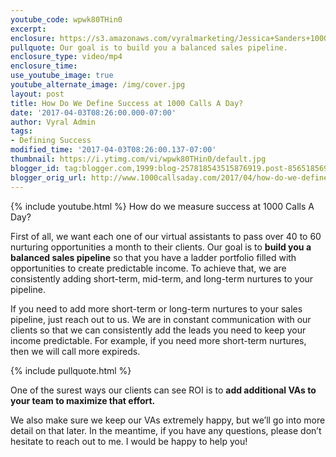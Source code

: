 ```yaml
---
youtube_code: wpwk80THin0
excerpt:
enclosure: https://s3.amazonaws.com/vyralmarketing/Jessica+Sanders+1000CallsADay/1000+Calls+A+Day+Measuring+success+at+1000+CAD.mp4
pullquote: Our goal is to build you a balanced sales pipeline.
enclosure_type: video/mp4
enclosure_time:
use_youtube_image: true
youtube_alternate_image: /img/cover.jpg
layout: post
title: How Do We Define Success at 1000 Calls A Day?
date: '2017-04-03T08:26:00.000-07:00'
author: Vyral Admin
tags:
- Defining Success
modified_time: '2017-04-03T08:26:00.137-07:00'
thumbnail: https://i.ytimg.com/vi/wpwk80THin0/default.jpg
blogger_id: tag:blogger.com,1999:blog-257818543515876919.post-8565185695286411435
blogger_orig_url: http://www.1000callsaday.com/2017/04/how-do-we-define-success-at-1000-calls.html
---
```

{% include youtube.html %}
How do we measure success at 1000 Calls A Day?

 First of all, we want each one of our virtual assistants to pass over 40 to 60 nurturing opportunities a month to their clients. Our goal is to **build you a balanced sales pipeline** so that you have a ladder portfolio filled with opportunities to create predictable income. To achieve that, we are consistently adding short-term, mid-term, and long-term nurtures to your pipeline.

 If you need to add more short-term or long-term nurtures to your sales pipeline, just reach out to us. We are in constant communication with our clients so that we can consistently add the leads you need to keep your income predictable. For example, if you need more short-term nurtures, then we will call more expireds.

{% include pullquote.html %}

One of the surest ways our clients can see ROI is to **add additional VAs to your team to maximize that effort.**

 We also make sure we keep our VAs extremely happy, but we’ll go into more detail on that later. In the meantime, if you have any questions, please don’t hesitate to reach out to me. I would be happy to help you!
